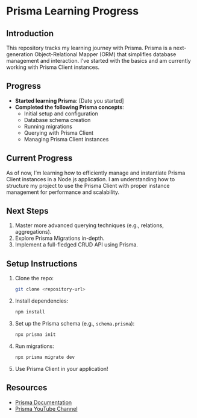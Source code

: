 # Prisma Learning Progress

## Introduction

This repository tracks my learning journey with Prisma. Prisma is a next-generation Object-Relational Mapper (ORM) that simplifies database management and interaction. I’ve started with the basics and am currently working with Prisma Client instances.

## Progress

- **Started learning Prisma**: [Date you started]
- **Completed the following Prisma concepts**:
  - Initial setup and configuration
  - Database schema creation
  - Running migrations
  - Querying with Prisma Client
  - Managing Prisma Client instances

## Current Progress

As of now, I’m learning how to efficiently manage and instantiate Prisma Client instances in a Node.js application. I am understanding how to structure my project to use the Prisma Client with proper instance management for performance and scalability.

## Next Steps

1. Master more advanced querying techniques (e.g., relations, aggregations).
2. Explore Prisma Migrations in-depth.
3. Implement a full-fledged CRUD API using Prisma.

## Setup Instructions

1. Clone the repo:
    ```bash
    git clone <repository-url>
    ```

2. Install dependencies:
    ```bash
    npm install
    ```

3. Set up the Prisma schema (e.g., `schema.prisma`):
    ```bash
    npx prisma init
    ```

4. Run migrations:
    ```bash
    npx prisma migrate dev
    ```

5. Use Prisma Client in your application!

## Resources

- [Prisma Documentation](https://www.prisma.io/docs)
- [Prisma YouTube Channel](https://www.youtube.com/c/Prisma)
